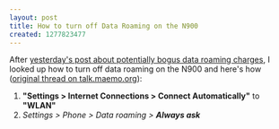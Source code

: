 ```yaml
---
layout: post
title: How to turn off Data Roaming on the N900
created: 1277823477
---
```

<p>After <a href="http://rolandtanglao.com/archives/2010/06/28/wind-mobile-software-billing-bug-says-i-was-data-roaming-when-i-wasnt">yesterday's post about potentially bogus data roaming charges</a>, I looked up how to turn off data roaming on the N900 and here's how (<a href="http://talk.maemo.org/showthread.php?t=37726&amp;page=2">original thread on talk.maemo.org</a>):</p><ol><li><strong>"Settings &gt; Internet Connections &gt; Connect Automatically"</strong> to <strong>"WLAN"</strong></li><li><em>Settings &gt; Phone &gt; Data roaming &gt; <strong>Always ask</strong></em></li></ol><p><em><strong><br /></strong></em></p>
